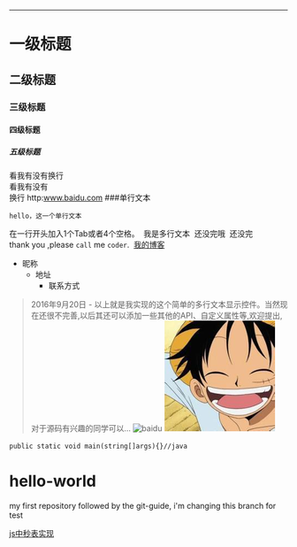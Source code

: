 


--------
# 一级标题
## 二级标题
### 三级标题
#### 四级标题
##### 五级标题
看我有没有换行<br>
看我有没有<br>换行
http:www.baidu.com
###单行文本

    hello，这一个单行文本
    
   
在一行开头加入1个Tab或者4个空格。
  我是多行文本
  还没完哦
  还没完
  <br>
  thank you ,please `call` me `coder`.
  [我的博客](http://www.cnblogs.com/gucan/ "悬停显示") 
* 昵称 
  * 地址
    * 联系方式
>2016年9月20日 - 以上就是我实现的这个简单的多行文本显示控件。当然现在还很不完善,以后其还可以添加一些其他的API、自定义属性等,欢迎提出,对于源码有兴趣的同学可以...
![baidu](http://www.baidu.com/images/logo.gif "百度logo")
![](https://github.com/cyanar/hello-world/raw/master/testpic/lufei.jpg)
```
public static void main(string[]args){}//java
```
# hello-world
my first repository
followed by the git-guide, i'm changing this branch for test



<a href="">js中秒表实现</a>
